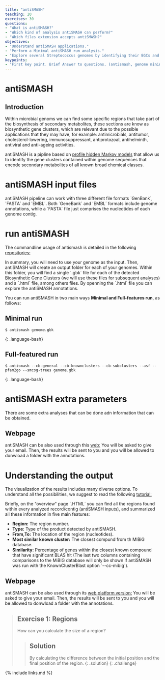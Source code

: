 ```yaml
---
title: "antiSMASH"
teaching: 20
exercises: 30
questions:
- "What is antiSMASH?"
- "Which kind of analysis antiSMASH can perform?"
- "Which files extension accepts antiSMASH?"
objectives:
- "Understand antiSMASH applications."
- "Perform a Minimal antiSMASH run analysis."
- "Explore several Streptococcus genomes by identifying their BGCs and types of secondary metabolites produced."
keypoints:
- "First key point. Brief Answer to questions. (antismash, genome mining, secondary metabolism, bacteria, bioactive coumpounds)"
---
```


# antiSMASH

## Introduction

Within microbial genoms we can find some specific regions that take part of the biosynthesis of secondary metabolites, these sections are know as biosynthetic gene clusters, which are relevant due to the possible applications that they may have, for example: antimicrobials, antitumor, cholesterol-lowering, immunosuppressant, antiprotozoal, antihelminth, antiviral and anti-ageing activities.

antiSMASH is a pipline based on [profile hidden Markov models](https://www.ebi.ac.uk/training/online/courses/pfam-creating-protein-families/what-are-profile-hidden-markov-models-hmms/#:~:text=Profile%20HMMs%20are%20probabilistic%20models,the%20alignment%2C%20see%20Figure%202) that allow us to identify the gene clusters contained within genome sequences that encode secondary metabolites of all known broad chemical classes.

# antiSMASH input files

  antiSMASH pipeline can work with three different file formats ´GenBank´, ´FASTA´ and ´EMBL´. Both ´GeneBank´ and ´EMBL´ formats include genome annotations, while a ´FASTA´ file just comprises the nucleotides of each genome contig. 


# run antiSMASH 

The commandline usage of antismash is detailed in the following [repositories:](https://docs.antismash.secondarymetabolites.org/command_line/)

In summary, you will need to use your genome as the input. Then, antiSMASH will create an output folder for each of your genomes. Within this folder, you will find a single ´.gbk´ file for each of the detected Biosynthetic Gene Clusters (we will use these files for subsequent analyses) and a ´.html´ file, among others files. By openning the ´.html´ file you can explore the antiSMASH annotations.

You can run antiSMASH in two main ways **Minimal and Full-features run**, as follows:
## Minimal run
~~~
$ antismash genome.gbk
~~~
{: .language-bash}

## Full-featured run
~~~
$ antismash --cb-general --cb-knownclusters --cb-subclusters --asf --pfam2go --smcog-trees genome.gbk
~~~
{: .language-bash}

# antiSMASH extra parameters

There are some extra analyses that can be done adn information that can be obtained.

## Webpage
antiSMASH can be also used through this [web:](https://antismash.secondarymetabolites.org/#!/start)
You will be asked to give your email. Then, the results will be sent to you and you will be allowed to donwload a folder with the annotations.

# Understanding the output

The visualization of the results includes many diverse options. To understand all the possibilities, we suggest to read the following [tutorial:](https://docs.antismash.secondarymetabolites.org/understanding_output/)

Briefly, on the "overview" page ´.HTML´ you can find all the regions found within every analyzed record/contig (antiSMASH inputs), and summarized all these information in five main features:

* **Region:** The region number.
* **Type:** Type of the product detected by antiSMASH.
* **From,To:** The location of the region (nucleotides).
* **Most similar known cluster:** The closest compund from th MIBiG database.
* **Similarity:** Percentage of genes within the closest known compound that have significant BLAS hit (The last two columns containing comparisons to the MiBIG database will only be shown if antiSMASH was run with the KnownClusterBlast option ´--cc-mibig´).

## Webpage
antiSMASH can be also used through its [web platform version:](https://antismash.secondarymetabolites.org/#!/start)
You will be asked to give your email. Then, the results will be sent to you and you will be allowed to donwload a folder with the annotations.

> ## Exercise 1: Regions
> How can you calculate the size of a region?
> 
> > ## Solution
> > By calculating the difference between the initial position and the final position of the region.
> {: .solution}
{: .challenge}

{% include links.md %}
